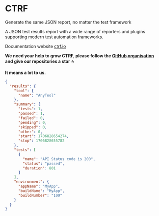 # CTRF 

Generate the same JSON report, no matter the test framework

A JSON test results report with a wide range of reporters and plugins supporting modern test automation frameworks.

Documentation website [ctrf.io](https://www.ctrf.io/)

**We need your help to grow CTRF, please follow the [GitHub organisation](https://github.com/ctrf-io) and give our repositories a star ⭐**

**It means a lot to us.**

```json
{
  "results": {
    "tool": {
      "name": "AnyTool"
    },
    "summary": {
      "tests": 1,
      "passed": 1,
      "failed": 0,
      "pending": 0,
      "skipped": 0,
      "other": 0,
      "start": 1706828654274,
      "stop": 1706828655782
    },
    "tests": [
      {
        "name": "API Status code is 200",
        "status": "passed",
        "duration": 801
      }
    ],
    "environment": {
      "appName": "MyApp",
      "buildName": "MyApp",
      "buildNumber": "100"
    }
  }
}
```



